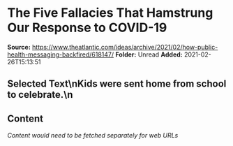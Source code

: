 # The Five Fallacies That Hamstrung Our Response to COVID-19

**Source:** https://www.theatlantic.com/ideas/archive/2021/02/how-public-health-messaging-backfired/618147/
**Folder:** Unread
**Added:** 2021-02-26T15:13:51


## Selected Text\nKids were sent home from school to celebrate.\n

## Content
*Content would need to be fetched separately for web URLs*
